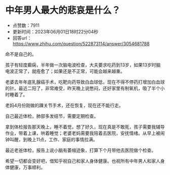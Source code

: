 # 中年男人最大的悲哀是什么？
- 点赞数：7911
- 更新时间：2023年06月01日18时22分04秒
- 回答url：https://www.zhihu.com/question/522873114/answer/3054681788
<body>
 <p data-pid="eirWKIOb">命不是自己的。</p>
 <p data-pid="mbYcLitY">孩子有轻度癫痫，半年做一次脑电波检查，大夫要求吃药到13岁，如果13岁时脑电波正常了，就痊愈了；如果还是不正常，可能会越来越重。</p>
 <p data-pid="a5aYyw4O">老婆去年年底乳腺癌手术，吃靶向药导致白血球低，现在不得不停药打增加白血球的针。最近二阳了，非常难受，昨天晚上说憋闷，还好家里有制氧机，吸了半个小时睡着了。</p>
 <p data-pid="aHaWnze8">老妈4月份刚做的踝关节手术，还在恢复，现在还不能行走。</p>
 <p data-pid="IHVPiK1P">自己最近体检，肺部多发结节，需要定期检查。</p>
 <p data-pid="mD9ENBNU">拿到体检报告那天晚上，睡不着觉，想了好久，现在真是不敢死，孩子需要我辅导作业，带着上课，哄着睡觉；老婆老妈需要我陪着去医院，安抚情绪。从早上被闹钟叫醒，到晚上11点，工作、家庭的事情拉满。</p>
 <p data-pid="YcbDLwl5">最近老爸体检，报告上说小脑有萎缩迹象，打算下个月带他去医院做个检查。</p>
 <p data-pid="u35IwQVm">希望一切都会变好吧，借知乎祝自己和家人身体健康。也祝所有中年男人和家人身体健康，万事顺利。</p>
</body>